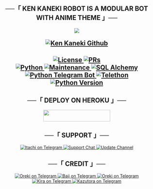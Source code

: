 <h2 align="center">
  ──「 KEN KANEKI ROBOT IS A MODULAR BOT WITH ANIME THEME 」──
  
  
<p align="center">
  <img src="https://telegra.ph/file/a4b624e8828842c0bf318.jpg">
</p>

<p align="center">
<a href="https://t.me/Eye_Patch_Robot"> <img src="https://img.shields.io/badge/Kaneki-Robot-magenta?style=for-the-badge&logo=github" alt="Ken Kaneki Github" /> </a>

<h2 align="center">

<a href="https://github.com/shiinobu/SiestaRobot/blob/master/LICENSE"> <img src="https://img.shields.io/badge/License-GPLv3-blueviolet?style=for-the-badge" alt="License" /> </a>
<a href="https://makeapullrequest.com"> <img src="https://img.shields.io/badge/PRs-Welcome-yellow?style=for-the-badge" alt="PRs" /></a></br>
<a href="https://www.python.org/"> <img src="https://img.shields.io/badge/Made%20With-Python-orange?style=for-the-badge&logo=python" alt="Python" /> </a>
<a href="https://GitHub.com/shiinobu/SiestaRobot"> <img src="https://img.shields.io/badge/Maintained-No-lightgrey?style=for-the-badge" alt="Maintenance" /> </a>
<a href="https://docs.sqlalchemy.org/en/14/"> <img src="https://img.shields.io/badge/SQL%20Alchemy-1.4.29-green?style=for-the-badge" alt="SQL Alchemy" /> </a><br>
<a href="https://python-telegram-bot.org"> <img src="https://img.shields.io/badge/PTB-13.10-white?style=for-the-badge&logo=github" alt="Python Telegram Bot" /> </a>
<a href="https://docs.telethon.dev"> <img src="https://img.shields.io/badge/Telethon-1.23.0-red?style=for-the-badge&logo=github" alt="Telethon" /> </a>
<a href="https://docs.python.org"> <img src="https://img.shields.io/badge/Python-3.10.1-purple?style=for-the-badge&logo=python" alt="Python Version" /> </a>
</p>

<p align="center">
 
<h2 align="center">
    ──「 DEPLOY ON HEROKU 」──
</h2>

<p align="center"><a href="https://heroku.com/deploy?template=https://github.com/shiinobu/SiestaRobot"> <img src="https://img.shields.io/badge/Deploy%20To%20Heroku-purple?style=for-the-badge&logo=heroku" width="220" height="38.45"/></a></p>


<h2 align="center">
    ──「 SUPPORT 」──
</h2>

<p align="center">
<a href="https://t.me/Millionaire_kambe"> <img src="https://img.shields.io/badge/Itachi-User-green?style=for-the-badge&logo=telegram" alt="Itachi on Telegram" /> </a>
<a href="https://t.me/JinWooXsupport"> <img src="https://img.shields.io/badge/Support-Chat-green?style=for-the-badge&logo=telegram" alt="Support Chat" /> </a>
<a href="https://t.me/JinWooXupdate"> <img src="https://img.shields.io/badge/Update-Channel-green?style=for-the-badge&logo=telegram" alt="Update Channel" /> </a>
</p>

<h2 align="center">
    ──「 CREDIT 」──
</h2>

<p align="center">
<a href="https://t.me/Millionaire_Kambe "> <img src="https://img.shields.io/badge/Itachi-Owner-purple?style=for-the-badge&logo=telegram" alt="Oreki on Telegram" /> </a>
<a href="https://t.me/bajioftoman "> <img src="https://img.shields.io/badge/Baji-Helper-orange?style=for-the-badge&logo=telegram" alt="Baji on Telegram" /> </a> 
<a href="https://t.me/Heavenly_Blessed "> <img src="https://img.shields.io/badge/Oreki-Helper-orange?style=for-the-badge&logo=telegram" alt="Oreki on Telegram" /> </a>
<a href="https://t.me/Light_But_Tmkc"> <img src="https://img.shields.io/badge/Kira-Helper-orange?style=for-the-badge&logo=telegram" alt="Kira on Telegram" /> </a>
<a href="https://t.me/zerohisoka "> <img src="https://img.shields.io/badge/Kazutora-Helper-orange?style=for-the-badge&logo=telegram" alt="Kazutora on Telegram" /> 
</h2>

 
